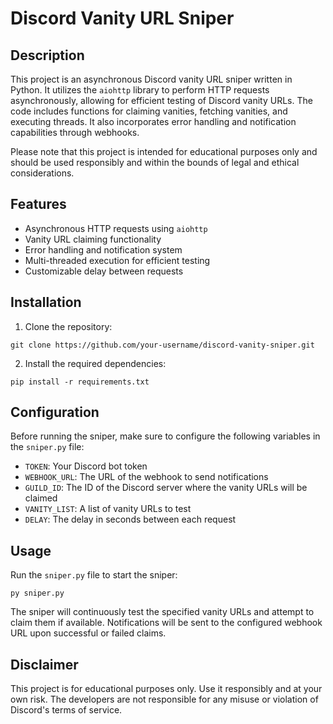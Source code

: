 # Discord Vanity URL Sniper

## Description

This project is an asynchronous Discord vanity URL sniper written in Python. It utilizes the `aiohttp` library to perform HTTP requests asynchronously, allowing for efficient testing of Discord vanity URLs. The code includes functions for claiming vanities, fetching vanities, and executing threads. It also incorporates error handling and notification capabilities through webhooks.

Please note that this project is intended for educational purposes only and should be used responsibly and within the bounds of legal and ethical considerations.

## Features

- Asynchronous HTTP requests using `aiohttp`
- Vanity URL claiming functionality
- Error handling and notification system
- Multi-threaded execution for efficient testing
- Customizable delay between requests

## Installation

1. Clone the repository:

```git clone https://github.com/your-username/discord-vanity-sniper.git```

2. Install the required dependencies:

```pip install -r requirements.txt```

## Configuration

Before running the sniper, make sure to configure the following variables in the `sniper.py` file:

- `TOKEN`: Your Discord bot token
- `WEBHOOK_URL`: The URL of the webhook to send notifications
- `GUILD_ID`: The ID of the Discord server where the vanity URLs will be claimed
- `VANITY_LIST`: A list of vanity URLs to test
- `DELAY`: The delay in seconds between each request

## Usage

Run the `sniper.py` file to start the sniper:

```py sniper.py```

The sniper will continuously test the specified vanity URLs and attempt to claim them if available. Notifications will be sent to the configured webhook URL upon successful or failed claims.

## Disclaimer

This project is for educational purposes only. Use it responsibly and at your own risk. The developers are not responsible for any misuse or violation of Discord's terms of service.
